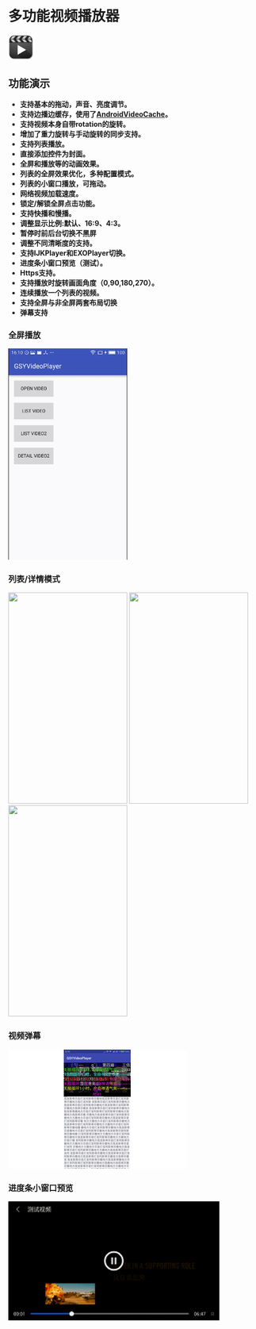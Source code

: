 # 多功能视频播放器

<img src="https://github.com/guoxiaoxing/ijkplayer-extension/raw/master/art/ijkplayer_extension.png" width="50" height="50"/>

## 功能演示

* **支持基本的拖动，声音、亮度调节。**
* **支持边播边缓存，使用了[AndroidVideoCache](https://github.com/danikula/AndroidVideoCache)。**
* **支持视频本身自带rotation的旋转。**
* **增加了重力旋转与手动旋转的同步支持。**
* **支持列表播放。**
* **直接添加控件为封面。**
* **全屏和播放等的动画效果。**
* **列表的全屏效果优化，多种配置模式。**
* **列表的小窗口播放，可拖动。**
* **网络视频加载速度。**
* **锁定/解锁全屏点击功能。**
* **支持快播和慢播。**
* **调整显示比例:默认、16:9、4:3。**
* **暂停时前后台切换不黑屏**
* **调整不同清晰度的支持。**
* **支持IJKPlayer和EXOPlayer切换。**
* **进度条小窗口预览（测试）。**
* **Https支持。**
* **支持播放时旋转画面角度（0,90,180,270）。**
* **连续播放一个列表的视频。**
* **支持全屏与非全屏两套布局切换**
* **弹幕支持**

### 全屏播放

<img src="https://github.com/guoxiaoxing/ijkplayer-extension/raw/master/art/01.gif" width="240px" height="426px"/>

### 列表/详情模式

<img src="https://github.com/guoxiaoxing/ijkplayer-extension/raw/master/art/02.gif" width="240px" height="426px"/>
<img src="https://github.com/guoxiaoxing/ijkplayer-extension/raw/master/art/05.gif" width="240px" height="426px"/>
<img src="https://github.com/guoxiaoxing/ijkplayer-extension/raw/master/art/04.gif" width="240px" height="426px"/>

### 视频弹幕

<img src="https://github.com/guoxiaoxing/ijkplayer-extension/raw/master/art/09.gif" width="360px" height="240px"/>

### 进度条小窗口预览

<img src="https://github.com/guoxiaoxing/ijkplayer-extension/raw/master/art/07.gif" width="426px" height="240px"/>


